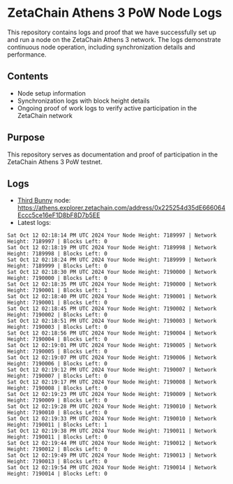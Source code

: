 # ZetaChain Athens 3 PoW Node Logs
This repository contains logs and proof that we have successfully set up and run a node on the ZetaChain Athens 3 network. The logs demonstrate continuous node operation, including synchronization details and performance.

## Contents
- Node setup information
- Synchronization logs with block height details
- Ongoing proof of work logs to verify active participation in the ZetaChain network

## Purpose
This repository serves as documentation and proof of participation in the ZetaChain Athens 3 PoW testnet.

## Logs

- [Third Bunny](https://thirdbunny.xyz/) node: https://athens.explorer.zetachain.com/address/0x225254d35dE666064Eccc5ce16eF1D8bF8D7b5EE
- Latest logs:
```
Sat Oct 12 02:18:14 PM UTC 2024 Your Node Height: 7189997 | Network Height: 7189997 | Blocks Left: 0
Sat Oct 12 02:18:19 PM UTC 2024 Your Node Height: 7189998 | Network Height: 7189998 | Blocks Left: 0
Sat Oct 12 02:18:24 PM UTC 2024 Your Node Height: 7189999 | Network Height: 7189999 | Blocks Left: 0
Sat Oct 12 02:18:30 PM UTC 2024 Your Node Height: 7190000 | Network Height: 7190000 | Blocks Left: 0
Sat Oct 12 02:18:35 PM UTC 2024 Your Node Height: 7190000 | Network Height: 7190001 | Blocks Left: 1
Sat Oct 12 02:18:40 PM UTC 2024 Your Node Height: 7190001 | Network Height: 7190001 | Blocks Left: 0
Sat Oct 12 02:18:45 PM UTC 2024 Your Node Height: 7190002 | Network Height: 7190002 | Blocks Left: 0
Sat Oct 12 02:18:51 PM UTC 2024 Your Node Height: 7190003 | Network Height: 7190003 | Blocks Left: 0
Sat Oct 12 02:18:56 PM UTC 2024 Your Node Height: 7190004 | Network Height: 7190004 | Blocks Left: 0
Sat Oct 12 02:19:01 PM UTC 2024 Your Node Height: 7190005 | Network Height: 7190005 | Blocks Left: 0
Sat Oct 12 02:19:07 PM UTC 2024 Your Node Height: 7190006 | Network Height: 7190006 | Blocks Left: 0
Sat Oct 12 02:19:12 PM UTC 2024 Your Node Height: 7190007 | Network Height: 7190007 | Blocks Left: 0
Sat Oct 12 02:19:17 PM UTC 2024 Your Node Height: 7190008 | Network Height: 7190008 | Blocks Left: 0
Sat Oct 12 02:19:23 PM UTC 2024 Your Node Height: 7190009 | Network Height: 7190009 | Blocks Left: 0
Sat Oct 12 02:19:28 PM UTC 2024 Your Node Height: 7190010 | Network Height: 7190010 | Blocks Left: 0
Sat Oct 12 02:19:33 PM UTC 2024 Your Node Height: 7190010 | Network Height: 7190011 | Blocks Left: 1
Sat Oct 12 02:19:38 PM UTC 2024 Your Node Height: 7190011 | Network Height: 7190011 | Blocks Left: 0
Sat Oct 12 02:19:44 PM UTC 2024 Your Node Height: 7190012 | Network Height: 7190012 | Blocks Left: 0
Sat Oct 12 02:19:49 PM UTC 2024 Your Node Height: 7190013 | Network Height: 7190013 | Blocks Left: 0
Sat Oct 12 02:19:54 PM UTC 2024 Your Node Height: 7190014 | Network Height: 7190014 | Blocks Left: 0
```

